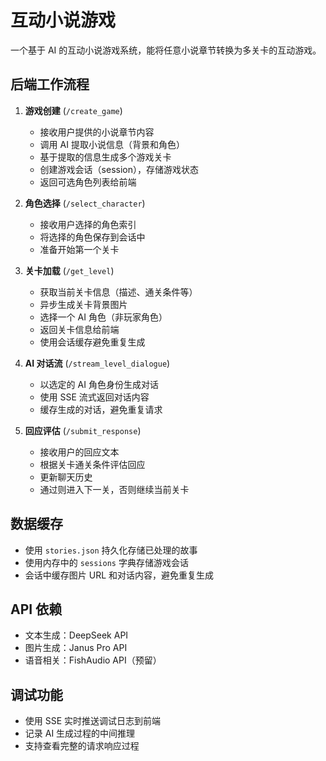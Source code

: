 # 互动小说游戏

一个基于 AI 的互动小说游戏系统，能将任意小说章节转换为多关卡的互动游戏。

## 后端工作流程

1. **游戏创建** (`/create_game`)
   - 接收用户提供的小说章节内容
   - 调用 AI 提取小说信息（背景和角色）
   - 基于提取的信息生成多个游戏关卡
   - 创建游戏会话（session），存储游戏状态
   - 返回可选角色列表给前端

2. **角色选择** (`/select_character`)
   - 接收用户选择的角色索引
   - 将选择的角色保存到会话中
   - 准备开始第一个关卡

3. **关卡加载** (`/get_level`)
   - 获取当前关卡信息（描述、通关条件等）
   - 异步生成关卡背景图片
   - 选择一个 AI 角色（非玩家角色）
   - 返回关卡信息给前端
   - 使用会话缓存避免重复生成

4. **AI 对话流** (`/stream_level_dialogue`)
   - 以选定的 AI 角色身份生成对话
   - 使用 SSE 流式返回对话内容
   - 缓存生成的对话，避免重复请求

5. **回应评估** (`/submit_response`)
   - 接收用户的回应文本
   - 根据关卡通关条件评估回应
   - 更新聊天历史
   - 通过则进入下一关，否则继续当前关卡

## 数据缓存

- 使用 `stories.json` 持久化存储已处理的故事
- 使用内存中的 `sessions` 字典存储游戏会话
- 会话中缓存图片 URL 和对话内容，避免重复生成

## API 依赖

- 文本生成：DeepSeek API
- 图片生成：Janus Pro API
- 语音相关：FishAudio API（预留）

## 调试功能

- 使用 SSE 实时推送调试日志到前端
- 记录 AI 生成过程的中间推理
- 支持查看完整的请求响应过程 